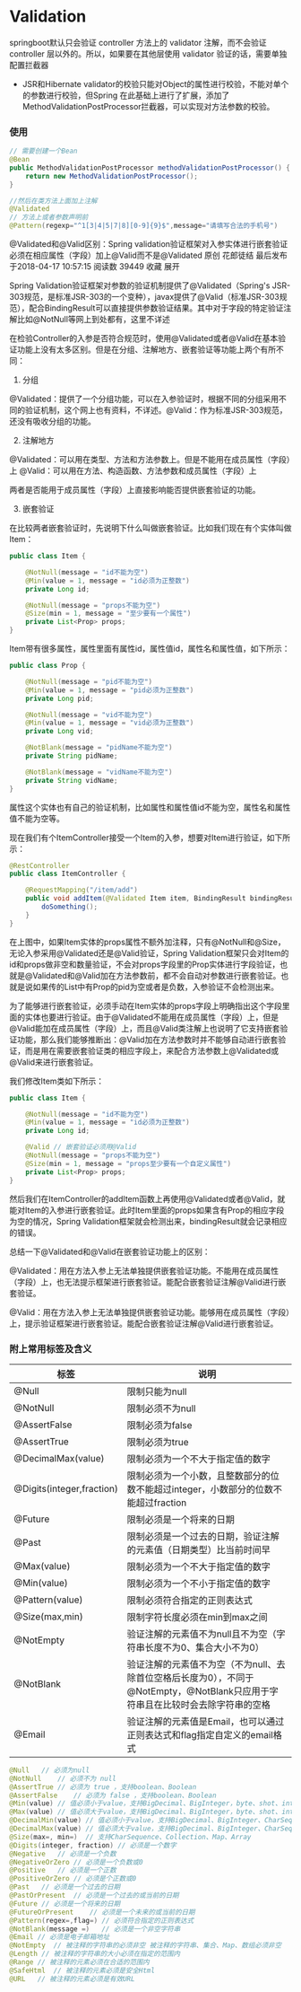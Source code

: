 # Validation
<!-- @author DHJT 2019-12-17 -->
springboot默认只会验证 controller 方法上的 validator 注解，而不会验证 controller 层以外的。所以，如果要在其他层使用 validator 验证的话，需要单独配置拦截器

- JSR和Hibernate validator的校验只能对Object的属性进行校验，不能对单个的参数进行校验，但Spring 在此基础上进行了扩展，添加了MethodValidationPostProcessor拦截器，可以实现对方法参数的校验。

### 使用
```java
// 需要创建一个Bean
@Bean
public MethodValidationPostProcessor methodValidationPostProcessor() {
    return new MethodValidationPostProcessor();
}

//然后在类方法上面加上注解
@Validated
// 方法上或者参数声明前
@Pattern(regexp="^1[3|4|5|7|8][0-9]{9}$",message="请填写合法的手机号")
```

@Validated和@Valid区别：Spring validation验证框架对入参实体进行嵌套验证必须在相应属性（字段）加上@Valid而不是@Validated
原创 花郎徒结 最后发布于2018-04-17 10:57:15 阅读数 39449 收藏
展开

Spring Validation验证框架对参数的验证机制提供了@Validated（Spring's JSR-303规范，是标准JSR-303的一个变种），javax提供了@Valid（标准JSR-303规范），配合BindingResult可以直接提供参数验证结果。其中对于字段的特定验证注解比如@NotNull等网上到处都有，这里不详述

在检验Controller的入参是否符合规范时，使用@Validated或者@Valid在基本验证功能上没有太多区别。但是在分组、注解地方、嵌套验证等功能上两个有所不同：

1. 分组

@Validated：提供了一个分组功能，可以在入参验证时，根据不同的分组采用不同的验证机制，这个网上也有资料，不详述。@Valid：作为标准JSR-303规范，还没有吸收分组的功能。

2. 注解地方

@Validated：可以用在类型、方法和方法参数上。但是不能用在成员属性（字段）上
@Valid：可以用在方法、构造函数、方法参数和成员属性（字段）上

两者是否能用于成员属性（字段）上直接影响能否提供嵌套验证的功能。


3. 嵌套验证

在比较两者嵌套验证时，先说明下什么叫做嵌套验证。比如我们现在有个实体叫做Item：
```java
public class Item {

    @NotNull(message = "id不能为空")
    @Min(value = 1, message = "id必须为正整数")
    private Long id;

    @NotNull(message = "props不能为空")
    @Size(min = 1, message = "至少要有一个属性")
    private List<Prop> props;
}
```
Item带有很多属性，属性里面有属性id，属性值id，属性名和属性值，如下所示：
```java
public class Prop {

    @NotNull(message = "pid不能为空")
    @Min(value = 1, message = "pid必须为正整数")
    private Long pid;

    @NotNull(message = "vid不能为空")
    @Min(value = 1, message = "vid必须为正整数")
    private Long vid;

    @NotBlank(message = "pidName不能为空")
    private String pidName;

    @NotBlank(message = "vidName不能为空")
    private String vidName;
}
```
属性这个实体也有自己的验证机制，比如属性和属性值id不能为空，属性名和属性值不能为空等。

现在我们有个ItemController接受一个Item的入参，想要对Item进行验证，如下所示：
```java
@RestController
public class ItemController {

    @RequestMapping("/item/add")
    public void addItem(@Validated Item item, BindingResult bindingResult) {
        doSomething();
    }
}
```
在上图中，如果Item实体的props属性不额外加注释，只有@NotNull和@Size，无论入参采用@Validated还是@Valid验证，Spring Validation框架只会对Item的id和props做非空和数量验证，不会对props字段里的Prop实体进行字段验证，也就是@Validated和@Valid加在方法参数前，都不会自动对参数进行嵌套验证。也就是说如果传的List<Prop>中有Prop的pid为空或者是负数，入参验证不会检测出来。

为了能够进行嵌套验证，必须手动在Item实体的props字段上明确指出这个字段里面的实体也要进行验证。由于@Validated不能用在成员属性（字段）上，但是@Valid能加在成员属性（字段）上，而且@Valid类注解上也说明了它支持嵌套验证功能，那么我们能够推断出：@Valid加在方法参数时并不能够自动进行嵌套验证，而是用在需要嵌套验证类的相应字段上，来配合方法参数上@Validated或@Valid来进行嵌套验证。

我们修改Item类如下所示：
```java
public class Item {

    @NotNull(message = "id不能为空")
    @Min(value = 1, message = "id必须为正整数")
    private Long id;

    @Valid // 嵌套验证必须用@Valid
    @NotNull(message = "props不能为空")
    @Size(min = 1, message = "props至少要有一个自定义属性")
    private List<Prop> props;
}
```
然后我们在ItemController的addItem函数上再使用@Validated或者@Valid，就能对Item的入参进行嵌套验证。此时Item里面的props如果含有Prop的相应字段为空的情况，Spring Validation框架就会检测出来，bindingResult就会记录相应的错误。

总结一下@Validated和@Valid在嵌套验证功能上的区别：

@Validated：用在方法入参上无法单独提供嵌套验证功能。不能用在成员属性（字段）上，也无法提示框架进行嵌套验证。能配合嵌套验证注解@Valid进行嵌套验证。

@Valid：用在方法入参上无法单独提供嵌套验证功能。能够用在成员属性（字段）上，提示验证框架进行嵌套验证。能配合嵌套验证注解@Valid进行嵌套验证。



### 附上常用标签及含义

|            标签           |    说明             |
|---------------------------|--------------------|
| @Null                     | 限制只能为null     |
| @NotNull                  | 限制必须不为null      |
| @AssertFalse              | 限制必须为false      |
| @AssertTrue               | 限制必须为true  |
| @DecimalMax(value)        | 限制必须为一个不大于指定值的数字  |
| @Digits(integer,fraction) | 限制必须为一个小数，且整数部分的位数不能超过integer，小数部分的位数不能超过fraction    |
| @Future                   | 限制必须是一个将来的日期 |
| @Past                     | 限制必须是一个过去的日期，验证注解的元素值（日期类型）比当前时间早 |
| @Max(value)               | 限制必须为一个不大于指定值的数字  |
| @Min(value)               | 限制必须为一个不小于指定值的数字  |
| @Pattern(value)           | 限制必须符合指定的正则表达式  |
| @Size(max,min)            | 限制字符长度必须在min到max之间    |
| @NotEmpty                 | 验证注解的元素值不为null且不为空（字符串长度不为0、集合大小不为0） |
| @NotBlank                 | 验证注解的元素值不为空（不为null、去除首位空格后长度为0），不同于@NotEmpty，@NotBlank只应用于字符串且在比较时会去除字符串的空格 |
| @Email                    | 验证注解的元素值是Email，也可以通过正则表达式和flag指定自定义的email格式  |


```java
@Null   // 必须为null
@NotNull    // 必须不为 null
@AssertTrue // 必须为 true ，支持boolean、Boolean
@AssertFalse    // 必须为 false ，支持boolean、Boolean
@Min(value) // 值必须小于value，支持BigDecimal、BigInteger，byte、shot、int、long及其包装类
@Max(value) // 值必须大于value，支持BigDecimal、BigInteger，byte、shot、int、long及其包装类
@DecimalMin(value) // 值必须小于value，支持BigDecimal、BigInteger、CharSequence，byte、shot、int、long及其包装类
@DecimalMax(value) // 值必须大于value，支持BigDecimal、BigInteger、CharSequence，byte、shot、int、long及其包装类
@Size(max=, min=)  // 支持CharSequence、Collection、Map、Array
@Digits(integer, fraction) // 必须是一个数字
@Negative   // 必须是一个负数
@NegativeOrZero // 必须是一个负数或0
@Positive   // 必须是一个正数
@PositiveOrZero // 必须是个正数或0
@Past   // 必须是一个过去的日期
@PastOrPresent  // 必须是一个过去的或当前的日期
@Future // 必须是一个将来的日期
@FutureOrPresent    // 必须是一个未来的或当前的日期
@Pattern(regex=,flag=) // 必须符合指定的正则表达式
@NotBlank(message =)   // 必须是一个非空字符串
@Email // 必须是电子邮箱地址
@NotEmpty  // 被注释的字符串的必须非空 被注释的字符串、集合、Map、数组必须非空
@Length // 被注释的字符串的大小必须在指定的范围内
@Range // 被注释的元素必须在合适的范围内
@SafeHtml  // 被注释的元素必须是安全Html
@URL   // 被注释的元素必须是有效URL
```



[1]: https://blog.csdn.net/justry_deng/article/details/86571671 'SpringBoot使用Validation校验参数'
[2]: https://blog.csdn.net/weixin_38118016/article/details/80977207 '@Valid注解是什么'
[3]: https://www.jianshu.com/p/89a800eda155 '@validated注解实现'
[4]: https://www.imooc.com/article/48621 '补习系列(4)-springboot 参数校验详解'